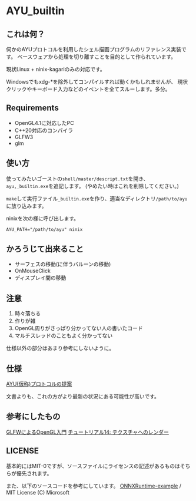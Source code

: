# AYU\_builtin

## これは何？

伺かのAYUプロトコルを利用したシェル描画プログラムのリファレンス実装です。
ベースウェアから処理を切り離すことを目的として作られています。

現状Linux + ninix-kagariのみの対応です。

Windowsでもxdg-\*を除外してコンパイルすれば動くかもしれませんが、
現状クリックやキーボード入力などのイベントを全てスルーします。多分。

## Requirements

- OpenGL4.1に対応したPC
- C++20対応のコンパイラ
- GLFW3
- glm

## 使い方

使ってみたいゴーストの`shell/master/descript.txt`を開き、
`ayu,_builtin.exe`を追記します。
(やめたい時はこれを削除してください。)

`make`して実行ファイル`_builtin.exe`を作り、適当なディレクトリ`/path/to/ayu`に放り込みます。

ninixを次の様に呼び出します。

```
AYU_PATH="/path/to/ayu" ninix
```

## かろうじて出来ること

- サーフェスの移動(に伴うバルーンの移動)
- OnMouseClick
- ディスプレイ間の移動

## 注意

1. 時々落ちる
2. 作りが雑
3. OpenGL周りがさっぱり分かってない人の書いたコード
4. マルチスレッドのこともよく分かってない

仕様以外の部分はあまり参考にしないように。

## 仕様

[AYU(仮称)プロトコルの提案](https://gist.github.com/Tatakinov/1c88e4160f53bbd57754987c5a0e9115)

文書よりも、これの方がより最新の状況にある可能性が高いです。

## 参考にしたもの

[GLFWによるOpenGL入門](https://tokoik.github.io/GLFWdraft.pdf)
[チュートリアル14: テクスチャへのレンダー](http://www.opengl-tutorial.org/jp/intermediate-tutorials/tutorial-14-render-to-texture/)

## LICENSE

基本的にはMIT-0ですが、ソースファイルにライセンスの記述があるものはそちらが優先されます。

また、以下のソースコードを参考にしています。
[ONNXRuntime-example](https://github.com/microsoft/onnxruntime-inference-examples/blob/main/c_cxx/MNIST/MNIST.cpp) / MIT License (C) Microsoft
